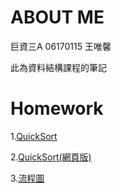 # ABOUT ME
巨資三A 06170115 王唯馨

此為資料結構課程的筆記

# Homework

1.[QuickSort](https://github.com/wangweihsin/learning-note/blob/master/week5/%E4%BD%9C%E6%A5%ADQuickSort.ipynb)

2.[QuickSort(網頁版)](https://nbviewer.jupyter.org/github/wangweihsin/learning-note/blob/master/week5/%E4%BD%9C%E6%A5%ADQuickSort.ipynb)

3.[流程圖](https://github.com/wangweihsin/learning-note/blob/master/week5/%E6%B5%81%E7%A8%8B%E5%9C%96.png)
